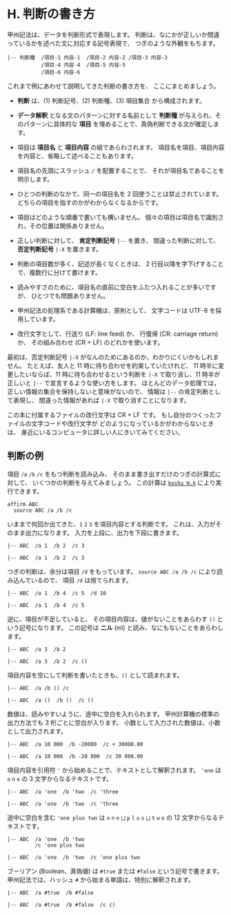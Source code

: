 # H. 判断の書き方


甲州記法は、データを判断形式で表現します。
判断は、なにかが正しいか間違っているかを述べた文に対応する記号表現で、
つぎのような外観をもちます。

``` text
|-- 判断種  /項目-1 内容-1  /項目-2 内容-2 /項目-3 内容-3
           /項目-4 内容-4  /項目-5 内容-5
           /項目-6 内容-6
```

これまで例にあわせて説明してきた判断の書き方を、
ここにまとめましょう。

- **判断** は、(1) 判断記号、(2) 判断種、(3) 項目集合
  から構成されます。

- **データ解釈** となる文のパターンに対する名前として
  **判断種** が与えられ、そのパターンに具体的な
  **項目** を埋めることで、真偽判断できる文が確定します。

- 項目は **項目名** と **項目内容** の組であらわされます。
  項目名を項目、項目内容を内容と、省略して述べることもあります。

- 項目名の先頭にスラッシュ `/` を配置することで、
  それが項目名であることを明示します。

- ひとつの判断のなかで、同一の項目名を 2 回使うことは禁止されています。
  どちらの項目を指すのかがわからなくなるからです。

- 項目はどのような順番で書いても構いません。
  個々の項目は項目名で識別され，その位置は関係ありません。

- 正しい判断に対して、 **肯定判断記号** `|--` を置き、
  間違った判断に対して、 **否定判断記号** `|-X` を置きます。

- 判断の項目数が多く、記述が長くなくときは、
  2 行目以降を字下げすることで、複数行に分けて書けます。

- 読みやすさのために、項目名の直前に空白をふたつ入れることが多いですが、
  ひとつでも問題ありません。

- 甲州記法の処理系である計算機は、原則として、
  文字コードは UTF-8 を採用しています。

- 改行文字として、行送り (LF: line feed) か、
  行復帰 (CR: carriage return) か、
  その組み合わせ (CR + LF) のどれかを使います。

最初は、否定判断記号 `|-X` がなんのためにあるのか、わかりにくいかもしれません。
たとえば、友人と 11 時に待ち合わせを約束していたけれど、
11 時半に変更したいならば、11 時に待ち合わせるという判断を
`|-X` で取り消し、11 時半が正しいと `|--` で宣言するような使い方をします。
ほとんどのデータ処理では，正しい情報の集合を保持しないと意味がないので、
情報は `|--` の肯定判断として表現し、
間違った情報があれば `|-X` で取り消すことになります。

この本に付属するファイルの改行文字は CR + LF です。
もし自分のつくったファイルの文字コードや改行文字が
どのようになっているかがわからないときは、
身近にいるコンピュータに詳しい人にきいてみてください。


## 判断の例

項目 `/a` `/b` `/c` をもつ判断を読み込み、
そのまま書き出すだけのつぎの計算式に対して、
いくつかの判断を与えてみましょう。
この計算は [`koshu H.k`][H.k] により実行できます。

``` text
affirm ABC
  source ABC /a /b /c
```

いままで何回か出てきた、`1` `2` `3` を項目内容とする判断です。
これは、入力がそのまま出力になります。
入力を上段に、出力を下段に書きます。

``` text
|-- ABC  /a 1  /b 2  /c 3
```
``` text
|-- ABC  /a 1  /b 2  /c 3
```

つぎの判断は、余分は項目 `/d` をもっています。
`source ABC /a /b /c` により読み込んでいるので、
項目 `/d` は捨てられます。

``` text
|-- ABC  /a 1  /b 4  /c 5  /d 10
```
``` text
|-- ABC  /a 1  /b 4  /c 5
```

逆に、項目が不足していると、
その項目内容は、値がないことをあらわす `()` という記号になります。
この記号は **ニル** (nil) と読み、なにもないことをあらわします。

``` text
|-- ABC  /a 3  /b 2
```
``` text
|-- ABC  /a 3  /b 2  /c ()
```

項目内容を空にして判断を書いたときも、`()` として読まれます。

``` text
|-- ABC  /a /b () /c
```
``` text
|-- ABC  /a ()  /b ()  /c ()
```

数値は、読みやすいように、途中に空白を入れられます。
甲州計算機の標準の出力方法でも 3 桁ごとに空白が入ります。
小数として入力された数値は、小数として出力されます。

``` text
|-- ABC  /a 10 000  /b -20000  /c + 30000.00
```
``` text
|-- ABC  /a 10 000  /b -20 000  /c 30 000.00
```

項目内容を引用符 `'` から始めることで、テキストとして解釈されます。
`'one` は `o` `n` `e` の 3 文字からなるテキストです。

``` text
|-- ABC  /a 'one  /b 'two  /c 'three
```
``` text
|-- ABC  /a 'one  /b 'two  /c 'three
```

途中に空白を含む `'one plus two` は
`o` `n` `e` `⨆` `p` `l` `u` `s` `⨆` `t` `w` `o` の
12 文字からなるテキストです。

``` text
|-- ABC  /a 'one  /b 'two
         /c 'one plus two
```
``` text
|-- ABC  /a 'one  /b 'two  /c 'one plus two
```

ブーリアン (Boolean、真偽値) は
`#true` または `#false` という記号で書きます。
甲州記法では、ハッシュ `#` から始まる単語は、特別に解釈されます。

``` text
|-- ABC  /a #true  /b #false
```
``` text
|-- ABC  /a #true  /b #false  /c ()
```


[H.k]:  https://github.com/seinokatsuhiro/abc-book-of-koshucode/blob/master/draft/section/H/H.k

